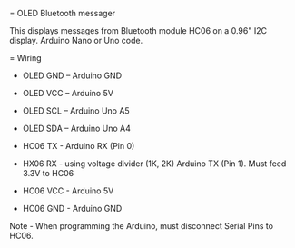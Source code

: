 = OLED Bluetooth messager

This displays messages from Bluetooth module HC06 on a 0.96" I2C display.
Arduino Nano or Uno code.

= Wiring
* OLED GND – Arduino GND
* OLED VCC – Arduino 5V
* OLED SCL – Arduino Uno A5
* OLED SDA – Arduino Uno A4

* HC06 TX - Arduino RX (Pin 0)
* HX06 RX - using voltage divider (1K, 2K) Arduino TX (Pin 1). Must feed 3.3V to HC06
* HC06 VCC - Arduino 5V
* HC06 GND - Arduino GND

Note - When programming the Arduino, must disconnect Serial Pins to HC06.

